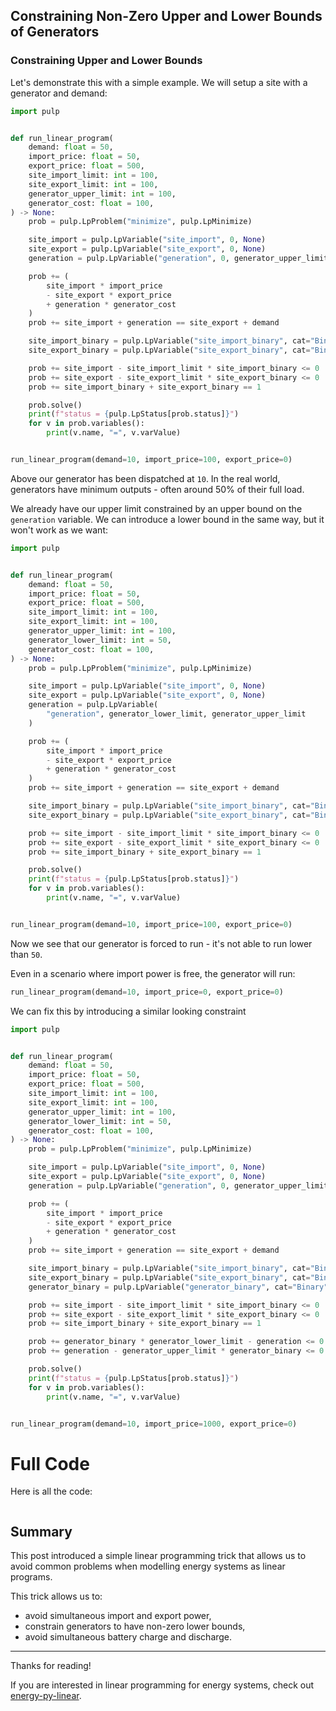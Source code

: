 
## Constraining Non-Zero Upper and Lower Bounds of Generators

### Constraining Upper and Lower Bounds

Let's demonstrate this with a simple example.  We will setup a site with a generator and demand:

```python
import pulp


def run_linear_program(
    demand: float = 50,
    import_price: float = 50,
    export_price: float = 500,
    site_import_limit: int = 100,
    site_export_limit: int = 100,
    generator_upper_limit: int = 100,
    generator_cost: float = 100,
) -> None:
    prob = pulp.LpProblem("minimize", pulp.LpMinimize)

    site_import = pulp.LpVariable("site_import", 0, None)
    site_export = pulp.LpVariable("site_export", 0, None)
    generation = pulp.LpVariable("generation", 0, generator_upper_limit)

    prob += (
        site_import * import_price
        - site_export * export_price
        + generation * generator_cost
    )
    prob += site_import + generation == site_export + demand

    site_import_binary = pulp.LpVariable("site_import_binary", cat="Binary")
    site_export_binary = pulp.LpVariable("site_export_binary", cat="Binary")

    prob += site_import - site_import_limit * site_import_binary <= 0
    prob += site_export - site_export_limit * site_export_binary <= 0
    prob += site_import_binary + site_export_binary == 1

    prob.solve()
    print(f"status = {pulp.LpStatus[prob.status]}")
    for v in prob.variables():
        print(v.name, "=", v.varValue)


run_linear_program(demand=10, import_price=100, export_price=0)
```

Above our generator has been dispatched at `10`.  In the real world, generators have minimum outputs - often around 50% of their full load.

We already have our upper limit constrained by an upper bound on the `generation` variable. We can introduce a lower bound in the same way, but it won't work as we want:


```python
import pulp


def run_linear_program(
    demand: float = 50,
    import_price: float = 50,
    export_price: float = 500,
    site_import_limit: int = 100,
    site_export_limit: int = 100,
    generator_upper_limit: int = 100,
    generator_lower_limit: int = 50,
    generator_cost: float = 100,
) -> None:
    prob = pulp.LpProblem("minimize", pulp.LpMinimize)

    site_import = pulp.LpVariable("site_import", 0, None)
    site_export = pulp.LpVariable("site_export", 0, None)
    generation = pulp.LpVariable(
        "generation", generator_lower_limit, generator_upper_limit
    )

    prob += (
        site_import * import_price
        - site_export * export_price
        + generation * generator_cost
    )
    prob += site_import + generation == site_export + demand

    site_import_binary = pulp.LpVariable("site_import_binary", cat="Binary")
    site_export_binary = pulp.LpVariable("site_export_binary", cat="Binary")

    prob += site_import - site_import_limit * site_import_binary <= 0
    prob += site_export - site_export_limit * site_export_binary <= 0
    prob += site_import_binary + site_export_binary == 1

    prob.solve()
    print(f"status = {pulp.LpStatus[prob.status]}")
    for v in prob.variables():
        print(v.name, "=", v.varValue)


run_linear_program(demand=10, import_price=100, export_price=0)
```

Now we see that our generator is forced to run - it's not able to run lower than `50`.

Even in a scenario where import power is free, the generator will run:

```python
run_linear_program(demand=10, import_price=0, export_price=0)
```

We can fix this by introducing a similar looking constraint

```python
import pulp


def run_linear_program(
    demand: float = 50,
    import_price: float = 50,
    export_price: float = 500,
    site_import_limit: int = 100,
    site_export_limit: int = 100,
    generator_upper_limit: int = 100,
    generator_lower_limit: int = 50,
    generator_cost: float = 100,
) -> None:
    prob = pulp.LpProblem("minimize", pulp.LpMinimize)

    site_import = pulp.LpVariable("site_import", 0, None)
    site_export = pulp.LpVariable("site_export", 0, None)
    generation = pulp.LpVariable("generation", 0, generator_upper_limit)

    prob += (
        site_import * import_price
        - site_export * export_price
        + generation * generator_cost
    )
    prob += site_import + generation == site_export + demand

    site_import_binary = pulp.LpVariable("site_import_binary", cat="Binary")
    site_export_binary = pulp.LpVariable("site_export_binary", cat="Binary")
    generator_binary = pulp.LpVariable("generator_binary", cat="Binary")

    prob += site_import - site_import_limit * site_import_binary <= 0
    prob += site_export - site_export_limit * site_export_binary <= 0
    prob += site_import_binary + site_export_binary == 1

    prob += generator_binary * generator_lower_limit - generation <= 0
    prob += generation - generator_upper_limit * generator_binary <= 0

    prob.solve()
    print(f"status = {pulp.LpStatus[prob.status]}")
    for v in prob.variables():
        print(v.name, "=", v.varValue)


run_linear_program(demand=10, import_price=1000, export_price=0)
```

# Full Code

Here is all the code:

```python

```

## Summary

This post introduced a simple linear programming trick that allows us to avoid common problems when modelling energy systems as linear programs.

This trick allows us to:

- avoid simultaneous import and export power,
- constrain generators to have non-zero lower bounds,
- avoid simultaneous battery charge and discharge.

---

Thanks for reading!

If you are interested in linear programming for energy systems, check out [energy-py-linear](https://energypylinear.adgefficiency.com/latest/).
